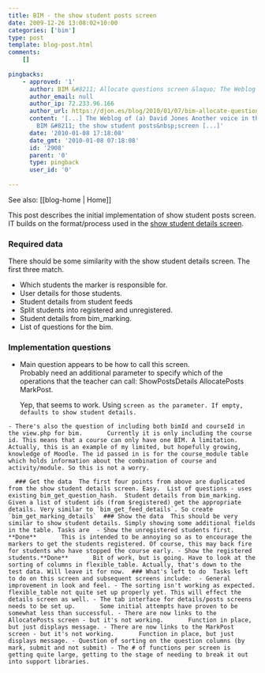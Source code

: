 ```yaml
---
title: BIM - the show student posts screen
date: 2009-12-26 13:08:02+10:00
categories: ['bim']
type: post
template: blog-post.html
comments:
    []
    
pingbacks:
    - approved: '1'
      author: BIM &#8211; Allocate questions screen &laquo; The Weblog of (a) David Jones
      author_email: null
      author_ip: 72.233.96.166
      author_url: https://djon.es/blog/2010/01/07/bim-allocate-questions-screen/
      content: '[...] The Weblog of (a) David Jones Another voice in the blogosphere    &laquo;
        BIM &#8211; the show student posts&nbsp;screen [...]'
      date: '2010-01-08 17:18:08'
      date_gmt: '2010-01-08 07:18:08'
      id: '2908'
      parent: '0'
      type: pingback
      user_id: '0'
    
---
```


See also: [[blog-home | Home]]

This post describes the initial implementation of show student posts screen. IT builds on the format/process used in the [show student details screen](/blog2/2009/12/24/bim-staff-show-details-screen/).

### Required data

There should be some similarity with the show student details screen. The first three match.

- Which students the marker is responsible for.
- User details for those students.
- Student details from student feeds
- Split students into registered and unregistered.
- Student details from bim\_marking.
- List of questions for the bim.

### Implementation questions

- Main question appears to be how to call this screen.  
    Probably need an additional parameter to specify which of the operations that the teacher can call: ShowPostsDetails AllocatePosts MarkPost.
    
    Yep, that seems to work. Using `screen as the parameter. If empty, defaults to show student details.`
    
`- There's also the question of including both bimId and courseId in the view.php for bim.       Currently it is only including the course id. This means that a course can only have one BIM. A limitation.       Actually, this is an example of my limited, but hopefully growing, knowledge of Moodle. The id passed in is for the course_module table which holds information about the combination of course and activity/module. So this is not a worry.`

``   ### Get the data  The first four points from above are duplicated from the show student details screen. Easy.  List of questions - uses existing bim_get_question_hash.  Student details from bim_marking. Given a list of student ids (from $registered) get the appropriate details. Very similar to `bim_get_feed_details`. So create `bim_get_marking_details`  ### Show the data  This should be very similar to show student details. Simply showing some additional fields in the table. Tasks are  - Show the unregistered students first. **Done**       This is intended to be annoying so as to encourage the markers to get the students registered. Of course, this may back fire for students who have stopped the course early. - Show the registered students.**Done**       Bit of work, but is going. Have to look at the sorting of columns in flexible_table. Actually, that's down to the test data. Will leave it for now.  ### What's left to do  Tasks left to do on this screen and subsequent screens include:  - General improvement in look and feel. - The sorting isn't working as expected. flexible_table not quite set up properly yet. This will effect the details screen as well. - The tab interface for details/posts screens needs to be set up.       Some initial attempts have proven to be somewhat less than successful. - There are now links to the AllocatePosts screen - but it's not working.       Function in place, but just displays message. - There are now links to the MarkPost screen - but it's not working.       Function in place, but just displays message. - Question of sorting on the question columns (by mark, submit and not submit) - The # of functions per screen is getting quite large, getting to the stage of needing to break it out into support libraries.   ``